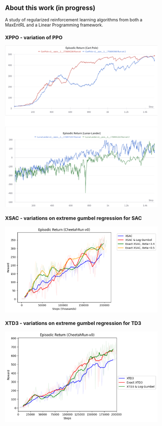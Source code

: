 ## About this work (in progress)
A study of regularized reinforcement learning algorithms from both a MaxEntRL and a Linear Programming framework.
### XPPO - variation of PPO
![Reference Image](assets/img/xppo.png)

### XSAC - variations on extreme gumbel regression for SAC
![Reference Image](assets/img/exact_xsac.png)

### XTD3 - variations on extreme gumbel regression for TD3
![Reference Image](assets/img/exact_xtd3.png)

